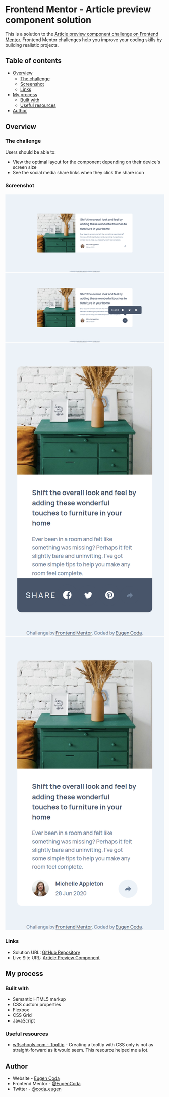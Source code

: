 # Frontend Mentor - Article preview component solution

This is a solution to the [Article preview component challenge on Frontend Mentor](https://www.frontendmentor.io/challenges/article-preview-component-dYBN_pYFT). Frontend Mentor challenges help you improve your coding skills by building realistic projects.

## Table of contents

- [Overview](#overview)
  - [The challenge](#the-challenge)
  - [Screenshot](#screenshot)
  - [Links](#links)
- [My process](#my-process)
  - [Built with](#built-with)
  - [Useful resources](#useful-resources)
- [Author](#author)

## Overview

### The challenge

Users should be able to:

- View the optimal layout for the component depending on their device's screen size
- See the social media share links when they click the share icon

### Screenshot

![](./images/screenshot_desktop.png)
![](./images/screenshot_desktop_active.png)
![](./images/screenshot_mobile.png)
![](./images/screenshot_mobile_active.png)

### Links

- Solution URL: [GitHub Repository](https://github.com/EugenCoda/frontend-mentor-article-preview-component)
- Live Site URL: [Article Preview Component](https://article-preview-component-frontend-challenge.netlify.app/)

## My process

### Built with

- Semantic HTML5 markup
- CSS custom properties
- Flexbox
- CSS Grid
- JavaScript

### Useful resources

- [w3schools.com - Tooltip](https://www.w3schools.com/howto/howto_css_tooltip.asp) - Creating a tooltip with CSS only is not as straight-forward as it would seem. This resource helped me a lot.

## Author

- Website - [Eugen Coda](https://eugencoda.github.io/)
- Frontend Mentor - [@EugenCoda](https://www.frontendmentor.io/profile/EugenCoda)
- Twitter - [@coda_eugen](https://www.twitter.com/coda_eugen)
